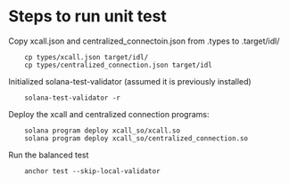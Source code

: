 # Steps to run unit test
Copy xcall.json and centralized_connectoin.json from .types to .target/idl/
```shell
	cp types/xcall.json target/idl/
	cp types/centralized_connection.json target/idl
```
Initialized solana-test-validator (assumed it is previously installed)
```shell
	solana-test-validator -r
```
Deploy the xcall and centralized connection programs:
```shell
	solana program deploy xcall_so/xcall.so
	solana program deploy xcall_so/centralized_connection.so
```
Run the balanced test
```shell
	anchor test --skip-local-validator